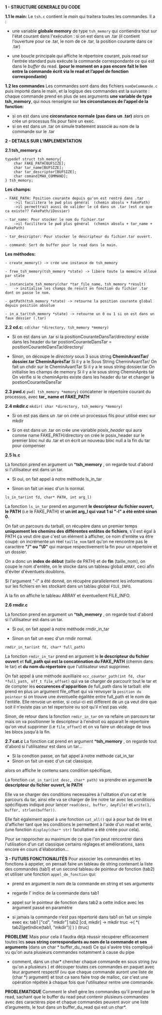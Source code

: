 **1 - STRUCTURE GENERALE DU CODE**

**1.1 le main:** Le `tsh.c` contient le *main* qui traitera toutes les commandes.
    Il a :

*  une variable **globale memory** de type `tsh_memory` qui contiendra tout sur l'état courant dans l'exécution :
        si on est dans un .tar (il contient l'ouverture pour ce .tar, le nom de ce .tar, la position courante dans ce .tar)

*  une boucle principale qui affiche le répertoire courant, puis read sur l'entrée standard puis exécute la commande correspondante ce qui est dans le *buffer* du read.
      **(pour le moment on a pas encore fait le lien entre la commande écrit via le read et l’appel de fonction correspondante)**


**1.2 les commandes**
    Les commandes sont dans des fichiers `nomDeCommande.c` puis importé dans le main, et la logique des commandes est la suivante :
    chaque commande prend en plus de ses arguments **une variable de type tsh_memory**, qui nous renseigne sur **les circonstances de l’appel de la fonction:**

*  si on est dans une **circonstance normale (pas dans un .tar)** alors on crée un processus fils pour faire un exec.
*  si on est dans un .tar on simule traitement associé au nom de la commande sur le .tar



**2 - DETAILS SUR L'IMPLEMENTATION**

**2.1 tsh_memory.c**

```
typedef struct tsh_memory{
    char FAKE_PATH[BUFSIZE];
    char tar_name[BUFSIZE];
    char tar_descriptor[BUFSIZE];
    char comand[MAX_COMMAND];
} tsh_memory;
```


**Les champs:**

    - FAKE_PATH: Position courante depuis qu'on est rentré dans .tar
        ->il facilitera le pwd plus général  (chemin absolu + FakePath)
        ->il permettrait aussi de valider le cd dans un .tar (est ce que ca existe?? FakePath/iDossier)

    - tar_name: Pour stocker le nom du fichier.tar
        ->il facilitera le pwd plus général  (chemin absolu + tar_name + FakePath)

    - tar_descriptor: Pour stocker le descripteur du fichier.tar ouvert.

    - command: Sert de buffer pour le read dans le main.

**Les méthodes:**

    - create_memory() -> crée une instance de tsh_memory

    - free_tsh_memory(tsh_memory *state) -> libère toute la memoire alloué par state

    - instanciate_tsh_memory(char *tar_file_name, tsh_memory *result)
        -> initialise les champs de result en fonction du fichier .tar dont on passe le nom.

    - getPath(tsh_memory *state) -> retourne la position courante global depuis position absolue

    - in_a_tar(tsh_memory *state) -> retourne un 0 ou 1 si on est dans un faux dossier (.tar)

**2.2 cd.c:**  `cd(char *directory, tsh_memory *memory)`

*  Si on est dans un .tar
		si la positionCouranteDansTar/directory/ existe dans les header du tar
			postionCouranteDansTar = positionCouranteDansTar/directory/

*  Sinon,
		on découpe le *directory* sous 3 sous string
			**CheminAvantTar/  dossier.tar  CheminAprèsTar**
		Si il y a le Sous String CheminAvantTar/
			On fait un chdir sur le CheminAvantTar
		Si il y a le sous string dossier.tar
			On initialise les champs de memory
		Si il y a le sous string CheminAprès tar
			On vérifie si le cheminAprès existe dans les header du tar et changer
			la postionCouranteDansTar

**2.3 pwd.c**
`pwd( tsh_memory *memory)`
concatener le répertoire courant du processus, avec **tar_ name et FAKE_PATH**

**2.4 mkdir.c**
`mkdir( char *directory, tsh_memory *memory)`

*  Si on est pas dans un .tar
		on crée un processus fils pour utilisé exec sur mkdir

*  Si on est dans un .tar
		on crée une variable *posix_header* qui aura comme name FAKE_PATH/directory
		on crée le posix_header sur le premier bloc nul du .tar
		et on écrit un nouveau bloc null a la fin du tar pour compenser

**2.5 ls.c**

La fonction prend en argument un ***tsh_memory** , on regarde tout d'abord
si l'utilisateur est dans un tar.


*  Si oui, on fait appel à notre méthode ls_in_tar

*  Sinon on fait un exec d'un ls normal.

`ls_in_tar(int fd, char* PATH, int arg_l)`

La fonction `ls_in_tar` prend en argument **le descripteur du fichier ouvert, le PATH** (i.e le FAKE_PATH) et **un int arg_l qui vaut 1 si "-l" a été entré sinon 0.**

On fait un parcours du tarball, on récupère dans un premier temps **uniquement les chemins des différentes entêtes de fichiers**, s'il est égal à PATH ça veut dire que c'est un élément à afficher,
ce nom d'entête va être coupé: on incrémente un réel `taille_nom` tant qu'on ne rencontre pas le caractère **"/" ou "\0"** qui marque respectivement la fin pour un répertoire et un dossier.

On a donc un **index de début** (taille de PATH) et de **fin** (taille_nom), on coupe le nom d'entête, on le stocke dans un tableau global `ARRAY`, ceci afin d'éviter d'éventuels doublons.

Si l'argument "-l" a été donné, on récupère parallelement les informations sur les fichiers en les stockant dans un tablau global `FILE_INFO`.

A la fin on affiche le tableau ARRAY et éventuellemt FILE_INFO.

**2.6 rmdir.c**

La fonction prend en argument un ***tsh_memory** , on regarde tout d'abord
si l'utilisateur est dans un tar.


*  Si oui, on fait appel à notre méthode rmdir_in_tar

*  Sinon on fait un exec d'un rmdir normal.

`rmdir_in_tar(int fd, char* full_path)`

La fonction `rmdir_in_tar` prend en argument le **le descripteur du fichier ouvert** et **full_path qui est la concaténation du FAKE_PATH** (chemin dans le tar) et **du nom du répertoire** que l'utilisateur veut supprimer.

On fait appel à une méthode auxilliaire `occ_counter_path(int fd, char *full_path, off_t file_offset)` qui va se charger de parcourir tout le tar et de compter les **occurences d'apparition** de full_path dans le tarball: elle prend en plus un argument file_offset qui va renvoyer
la `position du pointeur` si on trouve une éventuelle égalitée entre full_path et le nom de l'entête.
Elle renvoie un entier, si celui-ci est différent de un ça veut dire que soit il n'existe pas un tel repertoire ou soit qu'il n'est pas vide.

Sinon, de retour dans la fonction `rmdir_in_tar` on va refaire un parcours tar mais on va positionner le descripteur à l'endroit où apparait le répertoire qu'on veut supprimer (i.e `file_offset`) et on va
faire un décalage de tous les blocs jusqu'à la fin.

**2.7 cat.c**
La fonction cat prend en argument  ***tsh_memory** , on regarde tout d'abord
si l'utilisateur est dans un tar...

- Si la condtion passe, on fait appel à notre méthode cat_in_tar
- Sinon on fait un exec d'un cat classique.


alors on affiche le contenu sans condition spécifique,

La fonction  `cat_in_tar(int desc, char* path)` va prendre  en argument **le descripteur du fichier ouvert, le PATH**

Elle va se charger des conditions necessaires à l'ulitation d'un cat et le parcours du tar, ainsi elle va se charger de lire notre tar avec les conditions spécifiques indiqué pour lancer `read(desc, buffer, &myFile)` et  `write(1, buffer, strlen(buffer))`.

Elle fait également appel à une fonction `cat_all()` qui à pour but de lire et d'afficher tant que les conditions le permettent à l'aide d'un read et write, (une fonction `display(char* str)` facultative a été créée pour cela).


 Pour se rapprocher au maximum de ce que l'on peut rencontrer dans l'utilisation d'un cat classique
certains réglages et améliorations, sans encore en cours d'élaboration...






**3 - FUTURS FONCTIONALITÉS**
Pour associer les commandes et les fonctions à appeler, on pensait faire un tableau de string contenant la liste des commandes (tab1) et un second tableau de pointeur de fonction (tab2)
et utiliser une fonction `appel_de_fonction` qui:

*  prend en argument le nom de la commande en string et ses arguments

*  regarde l' indice de la commande dans tab1

*  appel sur le pointeur de fonction dans tab2 a cette indice avec les argument passé en paramètre

*  si jamais la commande n’est pas répertorié dans tab1 on fait un simple exec
ex: 	tab1 ["cd", "mkdir"]  tab2 [cd, mkdir]
	-> mkdir truc
	->( *( tab2[getIndice(tab1, "mkdir")] ) ) (truc)

**PROBLEME**
Mais pour cela il faudra déjà réussir récupérer efficacement toutes les **sous string correspondants au nom de la commande et ses arguments** (dans un char * buffer_du_read)
Ce qui s'avère très compliqué vu qu'on aura plusieurs commandes notamment à cause du pipe
- comment, dans un char* chercher chaque commande en sous string (vu qu'on a plusieurs )
et découper toutes ces commandes en paquet avec leur argument respectif  (vu que chaque commande auront une liste de (char *) argument)
et tout ca sans faire trop de malloc, car c'est une opération répétée à chaque fois que l'utilisateur rentre une commande.

**PROBLEMATIQUE**
Comment le shell gère les commandes qu'il prend par le read,
sachant que le buffer du read peut contenir plusieurs commandes avec des caractères pipe et chaque commandes peuvent avoir une liste d’arguments, le tout dans un buffer_du_read qui est un char*.

